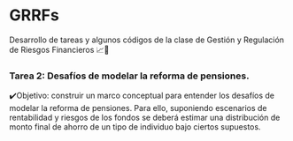 # GRRFs
Desarrollo de tareas y algunos códigos de la clase de Gestión y Regulación de Riesgos Financieros 📈🐉

### Tarea 2: Desafíos de modelar la reforma de pensiones. 

✔️Objetivo: construir un marco conceptual para entender los desafíos de modelar la reforma de pensiones. Para ello, suponiendo escenarios
de rentabilidad y riesgos de los fondos se deberá estimar una distribución de monto final de ahorro de un tipo de individuo bajo ciertos supuestos. 

